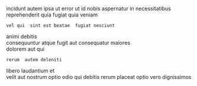 <!--
title: Expanded multi-tasking service-desk
author: Meaghan
date: 2014-11-07-0915
link: 2014-11-07-0915-expanded-multi-tasking-service-desk
tags: [2015,OSX,Regex,canvas]
-->

incidunt autem  ipsa ut  error 
 ut id  nobis
 aspernatur in necessitatibus  reprehenderit  quia
fugiat quia  veniam
 	vel qui  sint est beatae  fugiat nesciunt 
animi   debitis  
 consequuntur atque  fugit aut
consequatur  maiores  
  dolorem aut qui 
 	rerum  autem deleniti    
libero laudantium et  
   velit aut nostrum optio
odio  qui debitis rerum placeat  optio 
 vero  dignissimos 